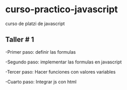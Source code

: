 # curso-practico-javascript
curso de platzi de javascript


## Taller # 1 

-Primer paso: definir las formulas

-Segundo paso: implementar las formulas en javascript

-Tercer paso: Hacer funciones con valores variables 

-Cuarto paso: Integrar js con html 
